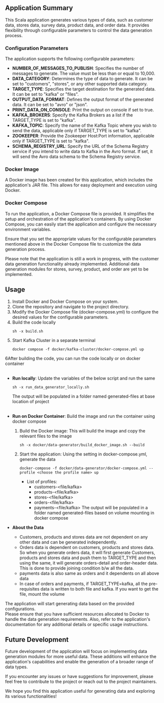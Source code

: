 ## Application Summary

This Scala application generates various types of data, such as customer data, stores data, survey data, product data, and order data. It provides flexibility through configurable parameters to control the data generation process.

### Configuration Parameters

The application supports the following configurable parameters:

- **NUMBER_OF_MESSAGES_TO_PUBLISH**: Specifies the number of messages to generate. The value must be less than or equal to 10,000.
- **DATA_CATEGORY**: Determines the type of data to generate. It can be set to "customers", "stores", or any other supported data category.
- **TARGET_TYPE**: Specifies the target destination for the generated data. It can be set to "kafka" or "files".
- **OUTPUT_DATA_FORMAT**: Defines the output format of the generated data. It can be set to "avro" or "json".
- **PRINT_DATA_ON_CONSOLE**: Print the output on console if set to true.
- **KAFKA_BROKERS**: Specify the Kafka Brokers as a list if the TARGET_TYPE is set to "kafka".
- **KAFKA_TOPIC**: Specify the name of the Kafka Topic where you wish to send the data, applicable only if TARGET_TYPE is set to "kafka".
- **ZOOKEEPER**: Provide the Zookeeper Host:Port information, applicable only if TARGET_TYPE is set to "kafka".
- **SCHEMA_REGISTRY_URL**: Specify the URL of the Schema Registry service if you intend to write data to Kafka in the Avro format. If set, it will send the Avro data schema to the Schema Registry service.


### Docker Image

A Docker image has been created for this application, which includes the application's JAR file. This allows for easy deployment and execution using Docker.

### Docker Compose

To run the application, a Docker Compose file is provided. It simplifies the setup and orchestration of the application's containers. By using Docker Compose, you can easily start the application and configure the necessary environment variables.

Ensure that you set the appropriate values for the configurable parameters mentioned above in the Docker Compose file to customize the data generation process.

Please note that the application is still a work in progress, with the customer data generation functionality already implemented. Additional data generation modules for stores, survey, product, and order are yet to be implemented.

## Usage

1. Install Docker and Docker Compose on your system.
2. Clone the repository and navigate to the project directory.
3. Modify the Docker Compose file (docker-compose.yml) to configure the desired values for the configurable parameters.
4. Build the code locally
   ```
   sh -x build.sh
   ```
5. Start Kafka Cluster in a separate terminal
    ```
    docker compose -f docker/kafka-cluster/docker-compose.yml up
    ```
6After building the code, you can run the code locally or on docker container
   <br></br>
   - **Run locally**: Update the variables of the below script and run the same
     ```
     sh -x run_data_generator_locally.sh
     ```
      The output will be populated in a folder named generated-files at base location of project
      <br></br>
   - **Run on Docker Container**: Build the image and run the container using docker compose
        1. Build the Docker image: This will build the image and copy the relevant files to the image
           ```
           sh -x docker/data-generator/build_docker_image.sh --build
           ```
        2. Start the application: Using the setting in docker-compose.yml, generate the data
           ```
           docker-compose -f docker/data-generator/docker-compose.yml --profile <choose the profile name> up
           ```
           - List of profiles:
             - customers-<file/kafka>
             - products-<file/kafka>
             - stores-<file/kafka>
             - orders-<file/kafka>
             - payments-<file/kafka>
        The output will be populated in a folder named generated-files based on volume mounting in docker compose
    
   - **About the Data**
     - Customers, products and stores data are not dependent on any other data and can be generated independently.
     - Orders data is dependent on customers, products and stores data. So when you generate orders data, 
     it will first generate Customers, products and stores data and push them to TARGET_TYPE and then using the same,
     it will generate orders-detail and order-header data. This is done to provide joining condition b/w all the data.
     - payments data is also same as orders and it dependents on all above data
     - In case of orders and payments, if TARGET_TYPE=kafka, all the pre-requisites data is written to both file and kafka.
       If you want to get the file, mount the volume
        

The application will start generating data based on the provided configurations.</br>
Please ensure that you have sufficient resources allocated to Docker to handle the data generation requirements. Also, refer to the application's documentation for any additional details or specific usage instructions.

## Future Development

Future development of the application will focus on implementing data generation modules for more useful data. These additions will enhance the application's capabilities and enable the generation of a broader range of data types.

If you encounter any issues or have suggestions for improvement, please feel free to contribute to the project or reach out to the project maintainers.

We hope you find this application useful for generating data and exploring its various functionalities!